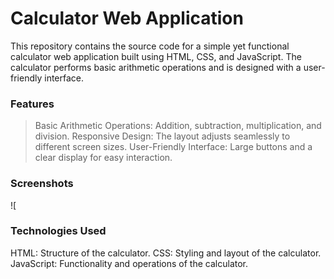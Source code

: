 # **Calculator Web Application**
This repository contains the source code for a simple yet functional calculator web application built using HTML, CSS, and JavaScript. The calculator performs basic arithmetic operations and is designed with a user-friendly interface.

### **Features**
> Basic Arithmetic Operations: Addition, subtraction, multiplication, and division.
> Responsive Design: The layout adjusts seamlessly to different screen sizes.
> User-Friendly Interface: Large buttons and a clear display for easy interaction.

 ### **Screenshots**
![
 ### **Technologies Used**
HTML: Structure of the calculator.
CSS: Styling and layout of the calculator.
JavaScript: Functionality and operations of the calculator.
